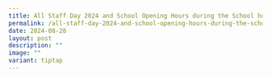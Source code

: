 ```yaml
---
title: All Staff Day 2024 and School Opening Hours during the School holiday
permalink: /all-staff-day-2024-and-school-opening-hours-during-the-school-holiday/
date: 2024-08-28
layout: post
description: ""
image: ""
variant: tiptap
---
```

